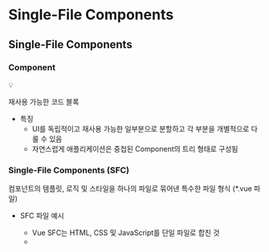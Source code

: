 # Single-File Components

## Single-File Components

### Component

<aside>
💡

재사용 가능한 코드 블록

</aside>

- 특징
    - UI를 독립적이고 재사용 가능한 일부분으로 분할하고 각 부분을 개별적으로 다룰 수 있음
    - 자연스럽게 애플리케이션은 중첩된 Component의 트리 형태로 구성됨

### Single-File Components (SFC)

컴포넌트의 템플릿, 로직 및 스타일을 하나의 파일로 묶어낸 특수한 파일 형식 (*.vue 파일)

- SFC 파일 예시
    - Vue SFC는 HTML, CSS 및 JavaScript를 단일 파일로 합친 것
    - <template>, <script> 및 <style> 블록은 하나의 파일에서 컴포넌트의 뷰, 로직 및 스타일을 독립적으로 배치
    
    ```html
    <template>
        <div class="greeting">
            {{ msg }}
        </div>
    </template>
    
    <!-- setup은 script 블록 자체가 setup 함수라는 뜻, 더 이상 setup함수 작성 안해도 됨 -->
    <script setup>
    import { ref } from 'vue'
    
    const msg = ref('Hello World!')
    </script>
    
    <!-- scoped는 영역, scoped가 달려있는 style 블록은 이 페이지에서만 작동한다. -->
    <style scoped>
    .greeting {
        color: red;
    }
    </style>
    ```
    

### SFC 구성요소

- 각 *.vue 파일은 세 가지 유형의 최상위 언어 블록 <template>, <script>, <style>으로 구성됨
- 언어 블록의 작성 순서는 상관 없으나 일반적으로 template → script → style 순서로 작성
- <template> 블록
    - 각 *.vue 파일은 최상위 <template> 블록을 하나만 포함할 수 있음
- <script setup> 블록
    - 각 *.vue 파일은 <script setup> 블록을 하나만 포함할 수 있음 (일반 <script> 제외)
    - 컴포넌트의 setup() 함수로 사용되며 컴포넌트의 각 인스턴스에 대해 실행
    - 변수 및 함수는 동일한 컴포넌트의 템플릿에서 자동으로 사용 가능
- <style scoped> 블록
    - *.vue 파일에는 여러 <style> 태그가 포함될 수 있음
    - scoped가 지정되면 CSS는 현재 컴포넌트에만 적용됨

### 컴포넌트 사용하기

- [https://play.vuejs.org/](https://play.vuejs.org/) 에서 Vue 컴포넌트 코드 작성 및 미리보기
- Vue SFC는 일반적인 방법으로 실행할 수 없으며 컴파일러를 통해 컴파일 된 후 빌드 되어야 함
- 실제 프로젝트에서는 Vite와 같은 공식 빌드(build) 도구를 사용

## SFC build tool (Vite)

### Vite

프론트 엔드 개발 도구

- 빠른 개발 환경을 위한 빌드 도구와 개발 서버를 제공
- [https://vitejs.dev/](https://vitejs.dev/)

### Build

- 프로젝트의 소스 코드를 최적화하고 번들링하여 배포할 수 있는 형식으로 변환하는 과정
- 개발 중에 사용되는 여러 소스 파일 및 리소스(JavaScript, CSS, 이미지 등)를 최적화된 형태로 조합하여 최종 소프트웨어 제품을 생성하는 것

<aside>
💡

Vite는 이러한 빌드 프로세스를 수행하는 데 사용되는 도구

</aside>

### Vue Project

- Vue Project (Application) 생성 (Vite 기반 빌드)
    - `$ npm create vue@latest`
- 프로젝트 설정 관련 절차 진행 (일단 전부 No로 진행)
- 프로젝트 폴더 이동
    - `cd vue-project`
- 패키지 설치
    - `$ npm install`
- Vue 프로젝트 서버 실행
    - `$ npm run dev`

### Node Package Manager (NPM)

Node.js의 기본 패키지 관리자

### Node.js

- Chrome의 V8 JavaScript 엔진을 기반으로 하는 Server-Side 실행 환경
- Node.js의 영향
    - 기존에 브라우저 안에서만 동작할 수 있었던 JavaScript를 브라우저가 아닌 서버 측에서도 실행할 수 있게 함
        - 프론트엔드와 백엔드에서 동일한 언어로 개발할 수 있게 됨
    - NPM을 활용해 수많은 오픈 소스 패키지와 라이브러리를 제공하여 개발자들이 손쉽게 코드를 공유하고 재사용할 수 있게 함

### 모듈과 번들러

- **Module**
    - 프로그램을 구성하는 독립적인 코드 블록 (*.js 파일)
    - Module의 필요성
        - 개발하는 애플리케이션의 크기가 커지고 복잡해지면서 파일 하나에 모든 기능을 담기가 어려워 짐
        - 따라서 자연스럽게 파일을 여러 개로 분리하여 관리를 하게 되었고, 이때 분리된 각 파일이 바로 모듈(module)
        
        <aside>
        💡
        
        *.js 파일 하나가 하나의 모듈
        
        </aside>
        
    - Modul의 한계
        - 하지만 애플리케이션이 점점 더 발전함에 따라 처리해야 하는 JavaScript 모듈의 개수도 극적으로 증가
        - 이러한 상황에서 성능 병목 현상이 발생하고 모듈 간의 의존성(연결성)이 깊어지면서 특정한 곳에서 발생한 문제가 어떤 모듈 간의 문제인지 파악하기 어려워 짐
        - 복잡하고 깊은 모듈 간 의존성 문제를 해결하기 위한 도구가 필요
            - Bundler
- **Bundler**
    - 여러 모듈과 파일을 하나(혹은 여러 개)의 번들로 묶어 최적화하여 애플리케이션에서 사용할 수 있게 만들어주는 도구
    - Bundler의 역할
        - 의존성 관리, 코드 최적화, 리소스 관리 등
        - Bundler가 하는 작업을 Bundling이라 함
        
        <aside>
        📖
        
        [참고] Vite는 Rollup이라는 Bundler를 사용하며 개발자가 별도로 기타 환경설정에 신경 쓰지 않도록 모두 설정해두고 있음
        
        </aside>
        

## Vue Project 구조

### node_modules

- Node.js 프로젝트에서 사용되는 외부 패키지들이 저장되는 디렉토리
- 프로젝트의 의존성 모듈을 저장하고 관리하는 공간
- 프로젝트가 실행될 때 필요한 라이브러리와 패키지들을 포함
- .gitignore에 작성됨

### package-lock.json

- 패키지들의 실제 설치 버전, 의존성 관계, 하위 패키지 등을 포함하여 패키지 설치에 필요한 모든 정보를 포함
- 패키지들의 정확한 버전을 보장하여, 여러 개발자가 협업하거나 서버 환경에서 일관성 있는 의존성을 유지하는 데 도움을 줌
- npm install 명령을 통해 패키지를 설치할 때, 명시된 버전과 의존성을 기반으로 설치

### package.json

- 프로젝트의 메타 정보와 의존성 패키지 목록을 포함
- 프로젝트의 이름, 버전, 작성자, 라이선스 등과 같은 메타 정보를 정의
- package-lock.json은 정확한 버전 정보, package.json은 버전 범위를 담고 있기에 package-lock.json이 좀 더 자세하다.

<aside>
💡

package-lock.json과 함께 프로젝트의 의존성을 관리하고, 버전 충돌 및 일관성을 유지하는 역할

</aside>

### public 디렉토리

- 주로 다음 정적 파일을 위치 시킴
    - 소스코드에서 참조되지 않는
    - 항상 같은 이름을 갖는
    - import 할 필요 없는
- 항상 root 절대 경로를 사용하여 참조
    - public/icon.png는 소스 코드에서 /icon.png로 참조 할 수 있음

### src 디렉토리

- 프로젝트의 주요 소스 코드를 포함하는 곳
- 컴포넌트, 스타일, 라우팅 등 프로젝트의 핵심 코드를 관리

### src/assets

- 프로젝트 내에서 사용되는 자원(이미지, 폰트, 스타일, 시트 등)을 관리
- 컴포넌트 자체에서 참조하는 내부 파일을 저장하는데 사용
- 컴포넌트가 아닌 곳에서는 public 디렉토리에 위치한 파일을 사용

### src/components

- Vue 컴포넌트들을 작성하는 곳

### src/App.vue

- Vue 앱의 최상위 Root 컴포넌트
- 다른 하위 컴포넌트들을 포함
- 애플리케이션의 전체의 레이아웃과 공통적인 요소를 정의

### src/App.vue

- Vue 앱의 최상위 Root 컴포넌트
- 다른 하위 컴포넌트들을 포함
- 애플리케이션 전체의 레이아웃과 공통적인 요소를 정의

### src/main.js

- Vue 인스턴스를 생성하고, 애플리케이션을 초기화하는 역할
- 필요한 라이브러리를 import 하고 전역 설정을 수행

### index.html

- Vue 앱의 기본 HTML 파일
- 앱의 진입점 (entry point)
- Root 컴포넌트인 App.vue가 해당 페이지에 마운트(mount) 됨
    - Vue 앱이 SPA인 이유
- 필요한 스타일 시트, 스크립트 등의 외부 리소스를 로드 할 수 있음
    - ex. bootstrap CDN

### 기타 설정 파일

- jsconfig.json
    - 컴파일 옵션, 모듈 시스템 등 설정
- vite.config.js
    - Vite 프로젝트 설정 파일
    - 플러그인, 빌드 옵션, 개발 서버 설정 등

## Vue Component 활용

### 사전 준비

1. 초기에 생성된 모든 컴포넌트 삭제 (App.vue 제외)
2. App.vue 코드 초기화

```html
<!-- App.vue -->

<template>
	<h1>App.vue</h1>
</template>

<script setup>
</script>
```

### 컴포넌트 사용 2단계

1. 컴포넌트 파일 생성
    - MyComponent.vue 생성
        
        ```html
        <template>
            <div>
                <h2>MyComponent</h2>
            </div>
        </template>
        
        <script setup>
        </script>
        
        <style lang="scss" scoped>
        </style>
        ```
        
2. 컴포넌트 등록 (import)
    - App 컴포넌트에 MyComponent를 등록
        
        ```html
        <template>
          <div>
            <h1>App.vue</h1>
            <MyComponent />
          </div>
        </template>
        <script setup>
        // import MyComponent from './components/MyComponent.vue'
        // @ - src를 뜻하는 약어
        import MyComponent from '@/components/MyComponent.vue'
        </script>
        
        <style scoped>
        </style>
        ```
        
    - APP(부모) - MyComponent(자식) 관계 형성
    - “@” - “src/” 경로를 뜻하는 약어

### 추가 하위 컴포넌트 등록 후 활용

- 컴포넌트의 재사용성 확인하기
    
    ```html
    <!-- MyComponentItem.vue -->
    <template>
        <p>MyComponentItem</p>
    </template>
    ```
    
    ```html
    <!-- MyComponent.vue -->
    <template>
        <div>
            <h2>MyComponent</h2>
            <MyComponentItem />
            <MyComponentItem />
            <MyComponentItem />
        </div>
    </template>
    
    <script setup>
    import MyComponentItem from '@/components/MyComponentItem.vue';
    </script>
    ```
    

### Component 이름 지정 스타일 가이드

- [https://vuejs.org/style-guide/rules-strongly-recommended.html](https://vuejs.org/style-guide/rules-strongly-recommended.html)

## 추가 주제

## Virtual DOM

- 가상의 DOM을 메모리에 저장하고 실제 DOM과 동기화하는 프로그래밍 개념
- 실제 DOM과의 변경 사항 비교를 통해 변경된 부분만 실제 DOM에 적용하는 방식
- 웹 애플리케이션의 성능을 향상시키기 위한 Vue의 내부 렌더링 기술

### Virtual DOM 패턴의 장점

- 효율성
    - 실제 DOM 조작을 최소화하고, 변경된 부분만 업데이트하여 성능을 향상
- 반응성
    - 데이터의 변경을 감지하고, Virtual DOM을 효율적으로 갱신하여 UI를 자동으로 업데이트
- 추상화
    - 개발자는 실제 DOM 조작을 Vue에게 맡기고 컴포넌트와 템플릿을 활용하는 추상화된 프로그래밍 방식으로 원하는 UI 구조를 구성하고 관리할 수 있음

### Virtual DOM 주의사항

- 실제 DOM에 직접 접근하지 말 것
    - JavaScript에서 사용하는 DOM 접근 관련 메서드 사용 금지
    - querySelector, createElement, addEventListener 등
- Vue의 ref()와 Lifecycle Hooks 함수를 사용해 간접적으로 접근하여 조작할 것

### 직접 DOM 엘리먼트에 접근해야 하는 경우

- ref 속성을 사용하여 특정 DOM 엘리먼트에 직접적인 참조를 얻을 수 있음
    
    ```html
    <template>
    	<input ref="input">
    </template>
    
    <script setup>
    import { ref, onMounted } from 'vue'
    
    // 변수명은 템플릿 ref 값과 일치해야 함
    const input = ref(null)
    
    onMounted(() => {
    	console.log(input.value) // <input>
    })
    </script>
    ```
    

## Vue를 작성하는 2가지 스타일

### Composition API

- import해서 가져온 API 함수들을 사용하여 컴포넌트의 로직을 정의
- Vue3 에서의 권장 방식
- 규모가 있는 앱의 전체를 구축하려는 경우

### Option API

- data, methods 및 mounted 같은 객체를 사용하여 컴포넌트의 로직을 정의
- Vue2에서의 작성 방식 (Vue3에서도 지원)
- 빌드 도구를 사용하지 않거나 복잡성이 낮은 프로젝트에서 사용하려는 경우

## 참고

### 모든 컴포넌트에는 최상단 HTML 요소가 작성되는 것이 권장

- 가독성, 스타일링, 명확한 컴포넌트 구조를 위해 각 컴포넌트에는 최상단 HTML 요소를 작성해야 함(Single Root Element)

```html
<!-- bad -->

<template>
	<h2>Heading</h2>
	<p>Paragraph</p>
	<p>Paragraph</p>
</template>
```

```html
<!-- good -->

<template>
	<div>
		<h2>Heading</h2>
		<p>Paragraph</p>
		<p>Paragraph</p>
	</div>
</template>
```

### SFC의 CSS 기능 - scoped

```html
<style scoped></style>
```

- scoped 속성을 사용하면 해당 CSS는 현재 컴포넌트의 요소에만 적용됨
    - 부모 컴포넌트의 스타일이 자식 컴포넌트로 유출되지 않음
    - 사용하지 않으면 모든 컴포넌트에 영향을 미침
- 그러나 자식 컴포넌트의 최상위 요소(root element)는 부모 CSS와 본인 CSS 모두에게서 영향을 받음
    - 자식 컴포넌트의 최상위 요소는 부모에서 사용되기 때문

<aside>
💡

이는 부모가 레이아웃 목적으로 자식 컴포넌트 최상위 요소의 스타일을 지정할 수 있도록 의도적으로 설계된 것

</aside>

- App(부모) 컴포넌트에 적용한 스타일에 scoped가 작성 되어 있지만, MyComponent(자식)의 최상위 요소(div)는 부모와 본인의 CSS 모두의 영향을 받기 때문에 부모 컴포넌트에 지정한 스타일이 적용됨

### scoped 속성 사용을 권장

- 최상위 App 컴포넌트에서 레이아웃 스타일을 전역적으로 구성할 수 있지만, 다른 모든 컴포넌트는 범위가 지정된 스타일을 사용하는 것을 권장
- [https://vuejs.org/style-guide/rules-essential.html#use-component-scoped-styling](https://vuejs.org/style-guide/rules-essential.html#use-component-scoped-styling)

### Scaffolding (스캐폴딩)

- 새로운 프로젝트나 모듈을 시작하기 위해 초기 구조와 기본 코드를 자동으로 생성하는 과정
- 개발자들이 프로젝트를 시작하는 데 도움을 주는 틀이나 기반을 제공하는 작업
- 초기 설정, 폴더 구조, 파일 템플릿, 기본 코드 등을 자동으로 생성하여 개발자가 시작할 때 시간과 노력을 절약하고 일관된 구조를 유지할 수 있도록 도와줌

### “관심사항의 분리가 파일 유형의 분리와 동일한 것이 아니다.”

“HTML/CSS/JS를 한 파일에 혼합하는 게 괜찮을까?”

<aside>
💡

프론트엔드 앱의 사용 목적이 점점 더 복잡해짐에 따라, 단순 파일 유형으로만 분리하게 될 경우프로젝트의 목표를 달성 하는데 도움이 되지 않게 됨

</aside>